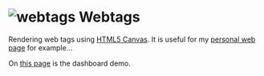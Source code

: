 ![webtags][3] Webtags
=======
Rendering web tags using [HTML5 Canvas][1]. It is useful for my [personal web page][2] for example&hellip;

On [this page][4] is the dashboard demo.

[1]: https://developer.mozilla.org/en-US/docs/HTML/Canvas
[2]: http://earthperson.info
[3]: http://earthperson.github.io/webtags/images/webtags.png
[4]: http://earthperson.github.io/webtags/dashboard/
